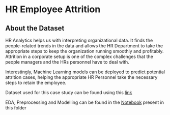 # HR Employee Attrition

## About the Dataset
HR Analytics helps us with interpreting organizational data. It finds the people-related trends in the data and allows the HR Department to take the appropriate steps to keep the organization running smoothly and profitably. Attrition in a corporate setup is one of the complex challenges that the people managers and the HRs personnel have to deal with.

Interestingly, Machine Learning models can be deployed to predict potential attrition cases, helping the appropriate HR Personnel take the necessary steps to retain the employee.

Dataset used for this case study can be found using this [link](https://www.kaggle.com/datasets/rishikeshkonapure/hr-analytics-prediction)

EDA, Preprocessing and Modelling can be found in the [Notebook](https://github.com/Gowtham-98/ML-Case-Studies/blob/main/HR-Employee-Attrition/HR_Employee_Attrition.ipynb) present in this folder

